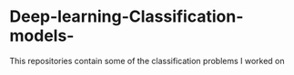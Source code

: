 # Deep-learning-Classification-models-
This repositories contain some of the classification problems I worked on 
